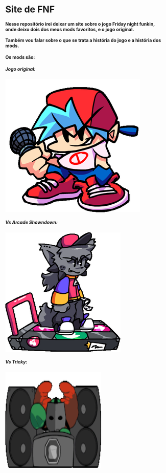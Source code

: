 # Site de FNF

<h4>
  Nesse repositório irei deixar um site sobre o jogo Friday night funkin, onde deixo dois dos meus mods favoritos, e o jogo original.
  <br/> <br/>
  Também vou falar sobre o que se trata a história do jogo e a história dos mods.
</h3>


<h4>Os mods são:</h4>

<h5>Jogo original:</h5>

<img src="images/img-pequena1.gif" alt="imagem bf" />

<h5>Vs Arcade Showndown:</h5>

<img src="images/img-pequena2.gif" alt="imagem kapi" />

<h5>Vs Tricky:</h5>

<img style="width:300px;height:300px;" src="images/img-pequena3.gif" alt="imagem tricky" />